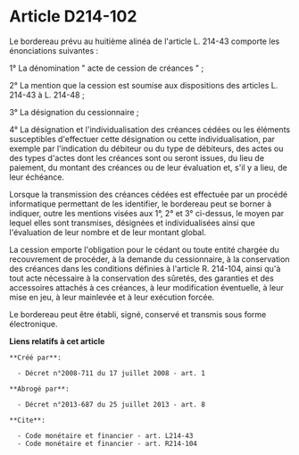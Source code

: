 # Article D214-102

Le bordereau prévu au huitième alinéa de l'article L. 214-43 comporte les énonciations suivantes : 

1° La dénomination " acte de cession de créances " ; 

2° La mention que la cession est soumise aux dispositions des articles L. 214-43 à L. 214-48 ; 

3° La désignation du cessionnaire ; 

4° La désignation et l'individualisation des créances cédées ou les éléments susceptibles d'effectuer cette désignation ou
cette individualisation, par exemple par l'indication du débiteur ou du type de débiteurs, des actes ou des types d'actes
dont les créances sont ou seront issues, du lieu de paiement, du montant des créances ou de leur évaluation et, s'il y a
lieu, de leur échéance. 

Lorsque la transmission des créances cédées est effectuée par un procédé informatique permettant de les identifier, le
bordereau peut se borner à indiquer, outre les mentions visées aux 1°, 2° et 3° ci-dessus, le moyen par lequel elles sont
transmises, désignées et individualisées ainsi que l'évaluation de leur nombre et de leur montant global. 

La cession emporte l'obligation pour le cédant ou toute entité chargée du recouvrement de procéder, à la demande du
cessionnaire, à la conservation des créances dans les conditions définies à l'article R. 214-104, ainsi qu'à tout acte
nécessaire à la conservation des sûretés, des garanties et des accessoires attachés à ces créances, à leur modification
éventuelle, à leur mise en jeu, à leur mainlevée et à leur exécution forcée. 

Le bordereau peut être établi, signé, conservé et transmis sous forme électronique.

**Liens relatifs à cet article**

	**Créé par**:

	  - Décret n°2008-711 du 17 juillet 2008 - art. 1

	**Abrogé par**:

	  - Décret n°2013-687 du 25 juillet 2013 - art. 8

	**Cite**:

	  - Code monétaire et financier - art. L214-43
	  - Code monétaire et financier - art. R214-104
